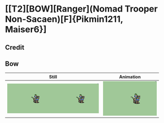 # [\[T2\]\[BOW\]\[Ranger\]\(Nomad Trooper Non-Sacaen\)\[F\]{Pikmin1211, Maiser6}]

## Credit


	
## Bow

| Still | Animation |
| :---: | :-------: |
| ![Bow still](./Bow_000.png) | ![Bow animation](./Bow.gif) |
